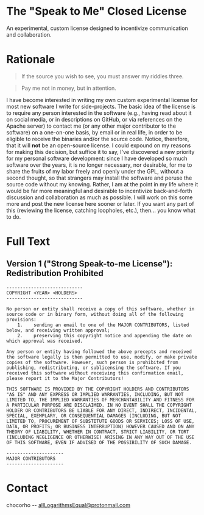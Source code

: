 # The "Speak to Me" Closed License
An experimental, custom license designed to incentivize communication and collaboration.

# Rationale

> If the source you wish to see, you must answer my riddles three.

> Pay me not in money, but in attention.

I have become interested in writing my own custom experimental license for most new software I write for side-projects. The basic idea of the license is to require any person interested in the software (e.g., having read about it on social media, or in descriptions on GitHub, or via references on the Apache server) to contact me (or any other major contributor to the software) on a one-on-one basis, by email or in real life, in order to be eligible to receive the binaries and/or the source code. Notice, therefore, that it will **not** be an open-source license. I could expound on my reasons for making this decision, but suffice it to say, I've discovered a new priority for my personal software development: since I have developed so much software over the years, it is no longer necessary, nor desirable, for me to share the fruits of my labor freely and openly under the GPL, without a second thought, so that strangers may install the software and peruse the source code without my knowing. Rather, I am at the point in my life where it would be far more meaningful and desirable to incentivize back-and-forth discussion and collaboration as much as possible. I will work on this some more and post the new license here sooner or later. If you want any part of this (reviewing the license, catching loopholes, etc.), then... you know what to do.

# Full Text

## Version 1 ("Strong Speak-to-me License"): Redistribution Prohibited

```
----------------------------
COPYRIGHT <YEAR> <HOLDERS>
----------------------------

No person or entity shall receive a copy of this software, whether in source code or in binary form, without doing all of the following provisions:
    1.    sending an email to one of the MAJOR CONTRIBUTORS, listed below, and receiving written approval;
    2.    preserving this copyright notice and appending the date on which approval was received.

Any person or entity having followed the above precepts and received the software legally is then permitted to use, modify, or make private copies of the software. However, such person is prohibited from publishing, redistributing, or sublicensing the software. If you received this software without receiving this confirmation email, please report it to the Major Contributors!

THIS SOFTWARE IS PROVIDED BY THE COPYRIGHT HOLDERS AND CONTRIBUTORS "AS IS" AND ANY EXPRESS OR IMPLIED WARRANTIES, INCLUDING, BUT NOT LIMITED TO, THE IMPLIED WARRANTIES OF MERCHANTABILITY AND FITNESS FOR A PARTICULAR PURPOSE ARE DISCLAIMED. IN NO EVENT SHALL THE COPYRIGHT HOLDER OR CONTRIBUTORS BE LIABLE FOR ANY DIRECT, INDIRECT, INCIDENTAL, SPECIAL, EXEMPLARY, OR CONSEQUENTIAL DAMAGES (INCLUDING, BUT NOT LIMITED TO, PROCUREMENT OF SUBSTITUTE GOODS OR SERVICES; LOSS OF USE, DATA, OR PROFITS; OR BUSINESS INTERRUPTION) HOWEVER CAUSED AND ON ANY THEORY OF LIABILITY, WHETHER IN CONTRACT, STRICT LIABILITY, OR TORT (INCLUDING NEGLIGENCE OR OTHERWISE) ARISING IN ANY WAY OUT OF THE USE OF THIS SOFTWARE, EVEN IF ADVISED OF THE POSSIBILITY OF SUCH DAMAGE.

---------------------
MAJOR CONTRIBUTORS
---------------------

```

# Contact

chocorho -- allLogarithmsEqual@protonmail.com

